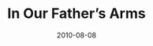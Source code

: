 ---
title: "In Our Father’s Arms"
speaker: "Alex Chu"
date: "2010-08-08"
sermonUrl: "//35.190.93.184/sermons/20100808_sunday_alex_chu_father.mp3"
---